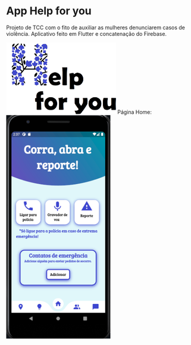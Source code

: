 # App Help for you
Projeto de TCC com o fito de auxiliar as mulheres denunciarem casos de violência. Aplicativo feito em Flutter e concatenação do Firebase.

<img src="logo_sembranco.png">
Página Home:
<img src="app.png">

